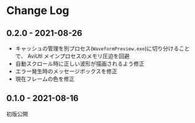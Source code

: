 # Change Log

## 0.2.0 - 2021-08-26
- キャッシュの管理を別プロセス(`WaveformPreview.exe`)に切り分けることで、
  AviUtl メインプロセスのメモリ圧迫を回避
- 自動スクロール時に正しい波形が描画されるよう修正
- エラー発生時のメッセージボックスを修正
- 現在フレームの色を修正

## 0.1.0 - 2021-08-16
初版公開
